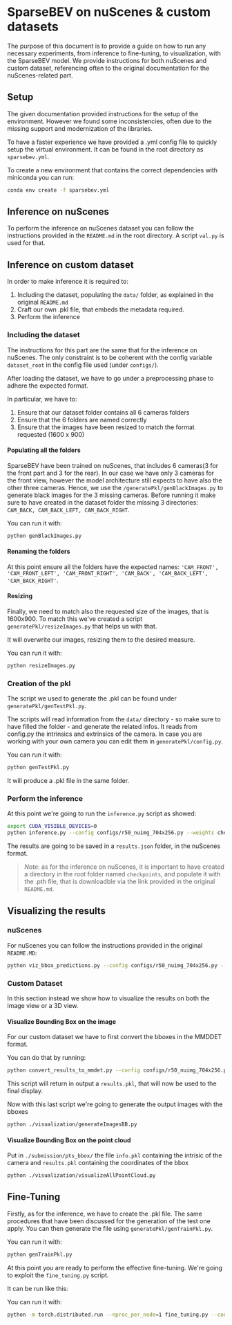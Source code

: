 # SparseBEV on nuScenes & custom datasets

The purpose of this document is to provide a guide on how to run any necessary experiments, from inference to fine-tuning, to visualization, with the SparseBEV model. We provide instructions for both nuScenes and custom dataset, referencing often to the original documentation for the nuScenes-related part.

## Setup

The given documentation provided instructions for the setup of the environment. However we found some inconsistencies, often due to the missing support and modernization of the libraries. 

To have a faster experience we have provided a .yml config file to quickly setup the virtual environment. It can be found in the root directory as `sparsebev.yml`.

To create a new environment that contains the correct dependencies with miniconda you can run:

```bash
conda env create -f sparsebev.yml
```

## Inference on nuScenes

To perform the inference on nuScenes dataset you can follow the instructions provided in the `README.md` in the root directory. A script `val.py` is used for that.

## Inference on custom dataset

In order to make inference it is required to:
1. Including the dataset, populating the `data/` folder, as explained in the original `README.md`
2. Craft our own .pkl file, that embeds the metadata required.
3. Perform the inference

### Including the dataset

The instructions for this part are the same that for the inference on nuScenes. The only constraint is to be coherent with the config variable `dataset_root` in the config file used (under `configs/`).

After loading the dataset, we have to go under a preprocessing phase to adhere the expected format.

In particular, we have to:
1. Ensure that our dataset folder contains all 6 cameras folders
2. Ensure that the 6 folders are named correctly
3. Ensure that the images have been resized to match the format requested (1600 x 900)

#### Populating all the folders

SparseBEV have been trained on nuScenes, that includes 6 cameras(3 for the front part and 3 for the rear). In our case we have only 3 cameras for the front view, however the model architecture still expects to have also the other three cameras. Hence, we use the `/generatePkl/genBlackImages.py` to generate black images for the 3 missing cameras. Before running it make sure to have created in the dataset folder the missing 3 directories: `CAM_BACK, CAM_BACK_LEFT, CAM_BACK_RIGHT`.

You can run it with:
```bash
python genBlackImages.py
```

#### Renaming the folders

At this point ensure all the folders have the expected names: `'CAM_FRONT', 'CAM_FRONT_LEFT', 'CAM_FRONT_RIGHT', 'CAM_BACK', 'CAM_BACK_LEFT', 'CAM_BACK_RIGHT'`.

#### Resizing

Finally, we need to match also the requested size of the images, that is 1600x900. To match this we've created a script `generatePkl/resizeImages.py` that helps us with that. 

It will overwrite our images, resizing them to the desired measure.

You can run it with:
```bash
python resizeImages.py
```

### Creation of the pkl

The script we used to generate the .pkl can be found under `generatePkl/genTestPkl.py`.

The scripts will read information from the `data/` directory - so make sure to have filled the folder - and generate the related infos. It reads from config.py the intrinsics and extrinsics of the camera. In case you are working with your own camera you can edit them in `generatePkl/config.py`.

You can run it with:
```bash
python genTestPkl.py
```

It will produce a .pkl file in the same folder.

### Perform the inference

At this point we're going to run the `inference.py` script as showed:

```bash
export CUDA_VISIBLE_DEVICES=0
python inference.py --config configs/r50_nuimg_704x256.py --weights checkpoints/r50_nuimg_704x256.pth
```

The results are going to be saved in a `results.json` folder, in the nuScenes format.

> *Note:* as for the inference on nuScenes, it is important to have created a directory in the root folder named `checkpoints`, and populate it with the .pth file, that is downloadble via the link provided in the original `README.md`.

## Visualizing the results

### nuScenes

For nuScenes you can follow the instructions provided in the original `README.MD`:

```bash
python viz_bbox_predictions.py --config configs/r50_nuimg_704x256.py --weights checkpoints/r50_nuimg_704x256.pth
```

### Custom Dataset

In this section instead we show how to visualize the results on both the image view or a 3D view.

#### Visualize Bounding Box on the image

For our custom dataset we have to first convert the bboxes in the MMDDET format.

You can do that by running:

```bash
python convert_results_to_mmdet.py --config configs/r50_nuimg_704x256.py --weights checkpoints/r50_nuimg_704x256.pth
```

This script will return in output a `results.pkl`, that will now be used to the final display.

Now with this last script we're going to generate the output images with the bboxes
```bash
python ./visualization/generateImagesBB.py
```

#### Visualize Bounding Box on the point cloud

Put in `./submission/pts_bbox/` the file `info.pkl` containing the intrisic of the camera and `results.pkl` containing the coordinates of the bbox
```bash
python ./visualization/visualizeAllPointCloud.py
```

## Fine-Tuning

Firstly, as for the inference, we have to create the .pkl file. The same procedures that have been discussed for the generation of the test one apply. You can then generate the file using `generatePkl/genTrainPkl.py`.

You can run it with:
```bash
python genTrainPkl.py
```

At this point you are ready to perform the effective fine-tuning. We're going to exploit the `fine_tuning.py` script.

It can be run like this:

You can run it with:
```bash
python -m torch.distributed.run --nproc_per_node=1 fine_tuning.py --config configs/r50_nuimg_704x256.p
```

